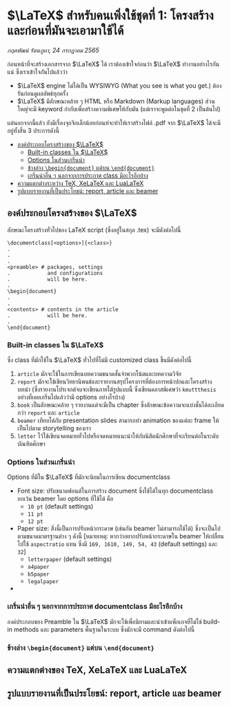 # $\LaTeX$ สำหรับคนเพิ่งใช้ชุดที่ 1: โครงสร้างและก่อนที่มันจะเอามาใช้ได้

*กฤตพัฒน์ รัตนภูผา, 24 กรกฎาคม 2565*

ก่อนหน้าที่จะสร้างเอกสารจาก $\LaTeX$ ได้ เราต้องเข้าใจก่อนว่า $\LaTeX$ ทำงานอย่างไรกันแน่ ซึ่งเราเข้าใจกันไปแล้วว่า

- $\LaTeX$ engine ไม่ได้เป็น WYSIWYG (What you see is what you get.) ต้องรันก่อนดูผลลัพธ์ทุกครั้ง
- $\LaTeX$ มีลักษณะคล้าย ๆ HTML หรือ Markdown (Markup languages) ส่วนใหญ่จะมี keyword กำกับเพื่อสร้างความพิเศษให้กับมัน (แต่เราจะพูดต่อในชุดที่ 2 เป็นต้นไป)

แต่นอกจากนี้แล้ว ยังมีเรื่องจุกจิกเล็กน้อยก่อนท่จะทำให้เราสร้างไฟล์ .pdf จาก $\LaTeX$ ได้จะมีอยู่ทั้งสิ้น 3 ประการดังนี้

- [องค์ประกอบโครงสร้างของ $\LaTeX$](#องค์ประกอบโครงสร้างของ-latex) 
    - [Built-in classes ใน $\LaTeX$](#built-in-classes-ใน-latex)
    - [Options ในส่วนเกริ่นนำ](#options-ในส่วนเกริ่นนำ)
    - [ข้างล่าง `\begin{document}` แต่บน `\end{document}`](#ข้างล่าง-begindocument-แต่บน-enddocument)
    - [เกริ่นนำอื่น ๆ นอกจากการประกาศ class มีอะไรอีกบ้าง](#เกริ่นนำอื่น-ๆ-นอกจากการประกาศ-class-มีอะไรอีกบ้าง)
- [ความแตกต่างระหว่าง TeX, XeLaTeX และ LuaLaTeX](#ความแตกต่างของ-tex-xelatex-และ-lualatex)
- [รูปแบบรายงานที่เป็นประโยชน์: report, article และ beamer](#รูปแบบรายงานที่เป็นประโยชน์-report-article-และ-beamer)

## องค์ประกอบโครงสร้างของ $\LaTeX$

ลักษณะโครงสร้างทั่วไปของ LaTeX script (ซึ่งอยู่ในสกุล .tex) จะมีดังต่อไปนี้

```
\documentclass[<options>]{<class>}
.
.
.
<preamble> # packages, settings
.            and configurations
.            will be here.
.
\begin{document}
.
.
<contents> # contents in the article
.            will be here.
.
\end{document}
```

### Built-in classes ใน $\LaTeX$

ซึ่ง class ที่มักใช้ใน $\LaTeX$ ทั่วไปที่ไม่มี customized class ขึ้นมีดังต่อไปนี้

1. `article` มักจะใช้ในการเขียนบทความขนาดสั้นจำพวกโน้ตและบทความวิจัย
2. `report` มักจะใช้เขียนวิทยานิพนธ์และรายงานสรุปโครงการที่ต้องการหน้าปกและโครงสร้างบทนำ (ซึ่งรายงานโปรเจกต์จบจะเขียนภายใต้รูปแบบนี้ ซึ่งเขียนคลาสพิเศษว่า `kmuttthesis` อย่างที่เคยเกริ่นไปแล้วว่ามี options อย่างไรบ้าง)
3. `book` เป็นลักษณะคล้าย ๆ รายงานแต่จะมีเป็น chapter ซึ่งลักษณะข้อความจะแบ่งชั้นได้ละเอียดกว่า `report` และ `article`
4. `beamer` เทียบได้กับ presentation slides สามารถทำ animation ของแต่ละ frame ให้เป็นไปตาม storytelling ของเรา
5. `letter` ไว้ใช้เขียนจดหมายทั่วไปหรือจดหมายแนะนำให้กับนิสิตนักศึกษาที่จะเรียนต่อในระดับบัณฑิตศึกษา

### Options ในส่วนเกริ่นนำ

Options ที่มีใน $\LaTeX$ ที่มักจะนิยมในการเขียน documentclass

- Font size: ปรับขนาดฟอนต์ในการสร้าง document ซึ่งใช้ได้ในทุก documentclass ยกเว้น beamer โดย options ที่ใช้ได้ คือ
  - `10 pt` (default settings)
  - `11 pt`
  - `12 pt`
- Paper size: สิ่งนี้เป็นการปรับหน้ากระดาษ (เช่นกัน beamer ไม่สามารถใช้ได้) ซึ่งจะเป็นไปตามขนาดมาตรฐานต่าง ๆ ดังนี้ [หมายเหตุ: หากว่าอยากปรับหน้ากระดาษใน beamer ให้เปลื่ยนไปใช้ `aspectratio` แทน ซึ่งมี `169, 1610, 149, 54, 43` (default settings) และ `32`]
  - `letterpaper` (default settings)
  - `a4paper`
  - `b5paper`
  - `legalpaper`
- 

### เกริ่นนำอื่น ๆ นอกจากการประกาศ documentclass มีอะไรอีกบ้าง

องค์ประกอบของ Preamble ใน $\LaTeX$ มักจะใช้เพื่อนิยามและนำเข้าแพ็กเกจที่ไม่ใช่ build-in methods และ parameters พื้นฐานในระบบ ซึ่งมักจะมี command ดังต่อไปนี้

### ข้างล่าง `\begin{document}` แต่บน `\end{document}`

## ความแตกต่างของ TeX, XeLaTeX และ LuaLaTeX

## รูปแบบรายงานที่เป็นประโยชน์: report, article และ beamer